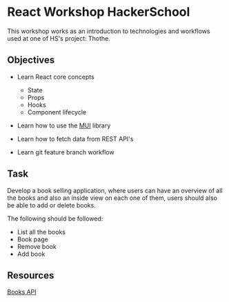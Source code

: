 # **React Workshop HackerSchool**

This workshop works as an introduction to technologies and workflows used at one of HS's project: Thothe.

## **Objectives**

- Learn React core concepts

  - State
  - Props
  - Hooks
  - Component lifecycle

- Learn how to use the [MUI](https://mui.com/) library

- Learn how to fetch data from REST API's

- Learn git feature branch workflow

## **Task**

Develop a book selling application, where users can have an overview of all the books and also an inside view on each one of them, users should also be able to add or delete books.

The following should be followed:

- List all the books
- Book page
- Remove book
- Add book

## **Resources**

[Books API](https://www.programmableweb.com/api/goodreads-feed-api)

